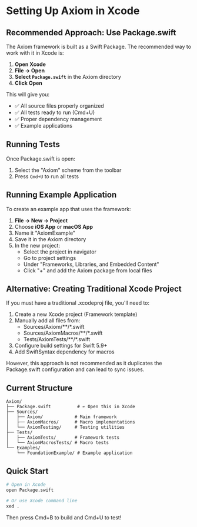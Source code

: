 # Setting Up Axiom in Xcode

## Recommended Approach: Use Package.swift

The Axiom framework is built as a Swift Package. The recommended way to work with it in Xcode is:

1. **Open Xcode**
2. **File → Open**
3. **Select `Package.swift`** in the Axiom directory
4. **Click Open**

This will give you:
- ✅ All source files properly organized
- ✅ All tests ready to run (Cmd+U)
- ✅ Proper dependency management
- ✅ Example applications

## Running Tests

Once Package.swift is open:
1. Select the "Axiom" scheme from the toolbar
2. Press `Cmd+U` to run all tests

## Running Example Application

To create an example app that uses the framework:

1. **File → New → Project**
2. Choose **iOS App** or **macOS App**
3. Name it "AxiomExample"
4. Save it in the Axiom directory
5. In the new project:
   - Select the project in navigator
   - Go to project settings
   - Under "Frameworks, Libraries, and Embedded Content"
   - Click "+" and add the Axiom package from local files

## Alternative: Creating Traditional Xcode Project

If you must have a traditional .xcodeproj file, you'll need to:

1. Create a new Xcode project (Framework template)
2. Manually add all files from:
   - Sources/Axiom/**/*.swift
   - Sources/AxiomMacros/**/*.swift
   - Tests/AxiomTests/**/*.swift
3. Configure build settings for Swift 5.9+
4. Add SwiftSyntax dependency for macros

However, this approach is not recommended as it duplicates the Package.swift configuration and can lead to sync issues.

## Current Structure

```
Axiom/
├── Package.swift          # ← Open this in Xcode
├── Sources/
│   ├── Axiom/            # Main framework
│   ├── AxiomMacros/      # Macro implementations
│   └── AxiomTesting/     # Testing utilities
├── Tests/
│   ├── AxiomTests/       # Framework tests
│   └── AxiomMacrosTests/ # Macro tests
└── Examples/
    └── FoundationExample/ # Example application
```

## Quick Start

```bash
# Open in Xcode
open Package.swift

# Or use Xcode command line
xed .
```

Then press Cmd+B to build and Cmd+U to test!